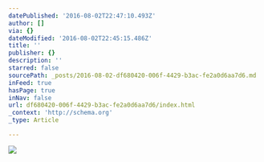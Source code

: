 ```yaml
---
datePublished: '2016-08-02T22:47:10.493Z'
author: []
via: {}
dateModified: '2016-08-02T22:45:15.486Z'
title: ''
publisher: {}
description: ''
starred: false
sourcePath: _posts/2016-08-02-df680420-006f-4429-b3ac-fe2a0d6aa7d6.md
inFeed: true
hasPage: true
inNav: false
url: df680420-006f-4429-b3ac-fe2a0d6aa7d6/index.html
_context: 'http://schema.org'
_type: Article

---
```

![](https://the-grid-user-content.s3-us-west-2.amazonaws.com/23fdacf6-2ef6-44cc-ae8b-95fbcfecfb61.jpg)